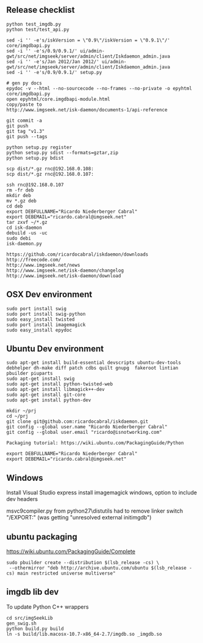 Release checklist
-----------------

    python test_imgdb.py
    python test/test_api.py

    sed -i '' -e's/iskVersion = \"0.9\"/iskVersion = \"0.9.1\"/' core/imgdbapi.py 
    sed -i '' -e's/0.9/0.9.1/' ui/admin-gwt/src/net/imgseek/server/admin/client/Iskdaemon_admin.java
    sed -i '' -e's/Jan 2012/Jan 2012/' ui/admin-gwt/src/net/imgseek/server/admin/client/Iskdaemon_admin.java
    sed -i '' -e's/0.9/0.9.1/' setup.py 
 
    # gen py docs
    epydoc -v --html --no-sourcecode --no-frames --no-private -o epyhtml core/imgdbapi.py
    open epyhtml/core.imgdbapi-module.html
    copy/paste to   
    http://www.imgseek.net/isk-daemon/documents-1/api-reference

    git commit -a
    git push
    git tag "v1.3"
    git push --tags        

    python setup.py register
    python setup.py sdist --formats=gztar,zip
    python setup.py bdist

    scp dist/*.gz rnc@192.168.0.108:
    scp dist/*.gz rnc@192.168.0.107:

    ssh rnc@192.168.0.107
    rm -fr deb
    mkdir deb
    mv *.gz deb
    cd deb
    export DEBFULLNAME="Ricardo Niederberger Cabral"
    export DEBEMAIL="ricardo.cabral@imgseek.net"
    tar zxvf ~/*.gz
    cd isk-daemon
    debuild -us -uc 
    sudo debi
    isk-daemon.py

    https://github.com/ricardocabral/iskdaemon/downloads
    http://freecode.com/
    http://www.imgseek.net/news
    http://www.imgseek.net/isk-daemon/changelog
    http://www.imgseek.net/isk-daemon/download

OSX Dev environment
-------------------

    sudo port install swig
    sudo port install swig-python
    sudo easy_install twisted
    sudo port install imagemagick
    sudo easy_install epydoc

Ubuntu Dev environment
----------------------

    sudo apt-get install build-essential devscripts ubuntu-dev-tools debhelper dh-make diff patch cdbs quilt gnupg  fakeroot lintian  pbuilder piuparts
    sudo apt-get install swig
    sudo apt-get install python-twisted-web
    sudo apt-get install libmagick++-dev
    sudo apt-get install git-core
    sudo apt-get install python-dev 

    mkdir ~/prj
    cd ~/prj
    git clone git@github.com:ricardocabral/iskdaemon.git
    git config --global user.name "Ricardo Niederberger Cabral"
    git config --global user.email "ricardo@isnotworking.com"

    Packaging tutorial: https://wiki.ubuntu.com/PackagingGuide/Python

    export DEBFULLNAME="Ricardo Niederberger Cabral"
    export DEBEMAIL="ricardo.cabral@imgseek.net"


Windows
-------

Install Visual Studio express
install imagemagick windows, option to include dev headers

msvc9compiler.py from python27\distutils had to remove linker switch "/EXPORT:" (was getting "unresolved external initimgdb")

ubuntu packaging
----------------

https://wiki.ubuntu.com/PackagingGuide/Complete

    sudo pbuilder create --distribution $(lsb_release -cs) \
     --othermirror "deb http://archive.ubuntu.com/ubuntu $(lsb_release -cs) main restricted universe multiverse"


imgdb lib dev
--------------

To update Python C++ wrappers

    cd src/imgSeekLib
    gen_swig.sh 
    python build.py build
    ln -s build/lib.macosx-10.7-x86_64-2.7/imgdb.so _imgdb.so

